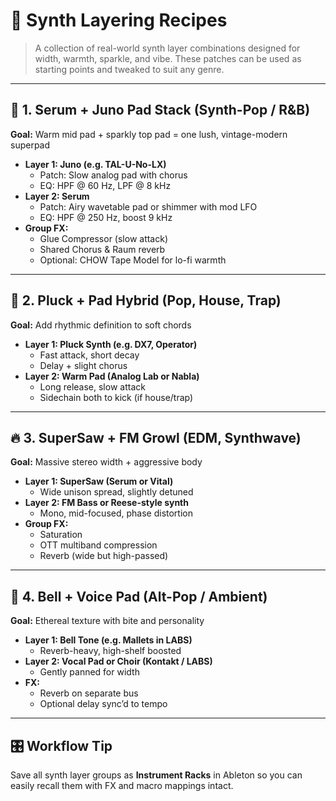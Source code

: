 # 🎹 Synth Layering Recipes

> A collection of real-world synth layer combinations designed for width, warmth, sparkle, and vibe. These patches can be used as starting points and tweaked to suit any genre.

---

## 🧪 1. Serum + Juno Pad Stack (Synth-Pop / R&B)

**Goal:** Warm mid pad + sparkly top pad = one lush, vintage-modern superpad

- **Layer 1: Juno (e.g. TAL-U-No-LX)**
  - Patch: Slow analog pad with chorus
  - EQ: HPF @ 60 Hz, LPF @ 8 kHz
- **Layer 2: Serum**
  - Patch: Airy wavetable pad or shimmer with mod LFO
  - EQ: HPF @ 250 Hz, boost 9 kHz
- **Group FX:**
  - Glue Compressor (slow attack)
  - Shared Chorus & Raum reverb
  - Optional: CHOW Tape Model for lo-fi warmth

---

## 🎸 2. Pluck + Pad Hybrid (Pop, House, Trap)

**Goal:** Add rhythmic definition to soft chords

- **Layer 1: Pluck Synth (e.g. DX7, Operator)**
  - Fast attack, short decay
  - Delay + slight chorus
- **Layer 2: Warm Pad (Analog Lab or Nabla)**
  - Long release, slow attack
  - Sidechain both to kick (if house/trap)

---

## 🔥 3. SuperSaw + FM Growl (EDM, Synthwave)

**Goal:** Massive stereo width + aggressive body

- **Layer 1: SuperSaw (Serum or Vital)**
  - Wide unison spread, slightly detuned
- **Layer 2: FM Bass or Reese-style synth**
  - Mono, mid-focused, phase distortion
- **Group FX:**
  - Saturation
  - OTT multiband compression
  - Reverb (wide but high-passed)

---

## 💫 4. Bell + Voice Pad (Alt-Pop / Ambient)

**Goal:** Ethereal texture with bite and personality

- **Layer 1: Bell Tone (e.g. Mallets in LABS)**
  - Reverb-heavy, high-shelf boosted
- **Layer 2: Vocal Pad or Choir (Kontakt / LABS)**
  - Gently panned for width
- **FX:**
  - Reverb on separate bus
  - Optional delay sync’d to tempo

---

## 🎛️ Workflow Tip

Save all synth layer groups as **Instrument Racks** in Ableton so you can easily recall them with FX and macro mappings intact.
